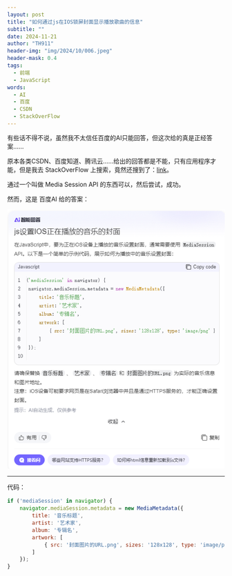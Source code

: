 ```yaml
---
layout: post
title: "如何通过js在IOS锁屏封面显示播放歌曲的信息"
subtitle: ""
date: 2024-11-21
author: "TH911"
header-img: "img/2024/10/006.jpeg"
header-mask: 0.4
tags:
  - 前端
  - JavaScript
words:
  - AI
  - 百度
  - CSDN
  - StackOverFlow
---
```


有些话不得不说，虽然我不太信任百度的AI只能回答，但这次给的真是正经答案......

原本各类CSDN、百度知道、腾讯云......给出的回答都是不能，只有应用程序才能，但是我去 StackOverFlow 上搜索，竟然还搜到了：[link](https://stackoverflow.com/questions/44418606/how-do-i-set-a-thumbnail-when-playing-audio-in-ios-safari)。

通过一个叫做 Media Session API 的东西可以，然后尝试，成功。

然而，这是 百度AI 给的答案：

![](/img/2024/11/024.png)

***

代码：

```js
if ('mediaSession' in navigator) {
    navigator.mediaSession.metadata = new MediaMetadata({
        title: '音乐标题',
        artist: '艺术家',
        album: '专辑名',
        artwork: [
            { src: '封面图片的URL.png', sizes: '128x128', type: 'image/png' }
        ]
    });
}
```
